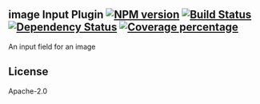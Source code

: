 image Input Plugin [![NPM version][npm-image]][npm-url] [![Build Status][travis-image]][travis-url] [![Dependency Status][daviddm-image]][daviddm-url] [![Coverage percentage][coveralls-image]][coveralls-url]
---

An input field for an image

## License

Apache-2.0

[npm-image]: https://badge.fury.io/js/input-plugin-image.svg
[npm-url]: https://npmjs.org/package/input-plugin-image
[travis-image]: https://travis-ci.org/punchcard-cms/input-plugin-image.svg
[travis-url]: https://travis-ci.org/punchcard-cms/input-plugin-image
[daviddm-image]: https://david-dm.org/punchcard-cms/input-plugin-image.svg?theme=shields.io
[daviddm-url]: https://david-dm.org/punchcard-cms/input-plugin-image
[coveralls-image]: https://coveralls.io/repos/punchcard-cms/input-plugin-image/badge.svg
[coveralls-url]: https://coveralls.io/r/punchcard-cms/input-plugin-image
